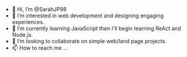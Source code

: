 - 👋 Hi, I’m @SarahJP98
- 👀 I’m interested in web development and designing engaging experiences.
- 🌱 I’m currently learning JavaScript then I'll begin learning ReAct and Node.js.
- 💞️ I’m looking to collaborate on simple web/land page projects.
- 📫 How to reach me ...

<!---
SarahJP98/SarahJP98 is a ✨ special ✨ repository because its `README.md` (this file) appears on your GitHub profile.
You can click the Preview link to take a look at your changes.
--->
